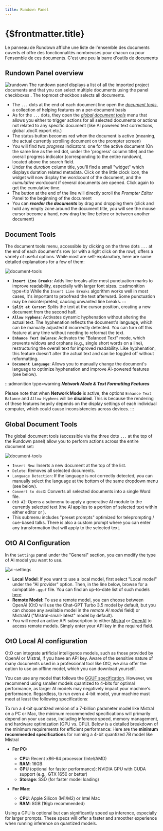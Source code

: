 ```yaml
---
title: Rundown Panel
---
```

# {$frontmatter.title}

Le panneau de Rundown affiche une liste de l'ensemble des documents ouverts et offre des fonctionnalités nombreuses pour chacun ou pour l'ensemble de ces documents. C'est une peu la barre d'outils de documents

## Rundown Panel overview
![rundown](/rundown.jpg)
The rundown panel displays a list of all the imported project documents and that you can select multiple documents  using the panel checkboxes <Number n="3b" />. The topmost checkbox selects all documents.
- The <Number n="3F" /> `...` dots at the end of each document line open the  [_document tools_](#document-tools), a collection of helping features on a per-document basis
- As for the <Number n="3G" /> `...` dots, they open the [_global document tools_](#global-document-tools) menu that allows you either to trigger actions for all selected documents or actions not related to any specific document (like AI powered text corrections, global .docX export etc.)
- The <Round isGray=true />status button becomes <Round /> red when the document is active (meaning, the actual currently scrolling document on the prompter screen)
- You will find two _progress_ indicators: one for the active document (On the same line as the red dot, under the 'progress' column title) and the overall progress indicator (corresponding to the entire rundown), located above the search field.
- Under the _duration_ column title, you'll find a small "widget" which displays duration related metadata.
Click on the little clock <Icon d="clock" fill="none" stroke="white" noborder /> icon, the widget will now display the wordcount of the document, and the *cumulative* wordcount if several documents are opened. Click again to get the cumulative time.
- The <Icon d="gotoDoc" /> button at the end of the line will directly scroll the _Prompter Editor_ Panel to the beginning of the document
- You can ***reorder the documents*** by drag and dropping them (click and hold any empty zone around the document title, you will see the mouse cursor become a hand, now drag the line before or between another document)

## Document Tools
The document tools menu, accessible by clicking on the three dots `...` at the end of each document's row (or with a right click on the row), offers a variety of useful options. While most are self-explanatory, here are some detailed explanations for a few of them:

![document-tools](/rundown-tools.jpg)

- **`Insert Line Breaks`**: Adds line breaks after most punctuation marks to improve readability, especially with larger font sizes.
    :::admonition type=tip
    While the `Insert Line Breaks` algorithm works well in most cases, it's important to proofread the text afterward. Some punctuation may be misinterpreted, causing unwanted line breaks.
    :::
- **`Split at Cursor`**: Splits the text at the cursor position, creating a new document from the second half.
- **`Allow Hyphens`**: Activates dynamic hyphenation without altering the actual text. The hyphenation reflects the document's language, which can be manually adjusted if incorrectly detected. You can turn off this feature at any time without needing to reformat the text.
- **`Enhance Text Balance`**: Activates the "Balanced Text" mode, which prevents widows and orphans (e.g., single short words on a line), restructuring the overall text for improved readability. Like hyphenation, this feature doesn't alter the actual text and can be toggled off without reformatting.
- **`Document Language`**: Allows you to manually change the document's language to optimize hyphenation and improve AI-powered features (see below).


:::admonition type=warning
***Network Mode & Text Formatting Features***

Please note that when **Network Mode** is active, the options `Enhance Text Balance` and `Allow Hyphens` will be **disabled**. This is because the rendering of these features heavily depends on the display settings of each individual computer, which could cause inconsistencies across devices.
:::


## Global Document Tools
The global document tools (accessible via the three dots `...` at the top of the Rundown panel) allow you to perform actions across the entire document set:

![document-tools](/rundown-global-tools.png)
- `Insert New`: Inserts a new document at the top of the list.
- `Delete`: Removes all selected documents.
- `Language Detection`: If the language is not correctly detected, you can manually select the language at the bottom of the same dropdown menu (see below).
- `Convert to docX`: Converts all selected documents into a single Word file.
- `OtO AI`: Opens a submenu to apply a generative AI module to the currently selected text (the AI applies to a portion of selected text within either editor <Number n="2" /> or <Number n="4" />).
- This submenu includes "preset prompts" optimized for teleprompting / cue-based talks. There is also a custom prompt where you can enter any transformation that will apply to the selected text.

## OtO AI Configuration
In the `Settings` panel under the "General" section, you can modify the type of AI model you want to use.

![ai-settings](/ai-settings.jpg)

- **Local Model**: If you want to use a local model, first select "Local model" under the "AI provider" option. Then, in the line below, browse for a compatible `.gguf` file. You can find an up-to-date list of such models [here](https://huggingface.co/TheBloke/Llama-2-7B-GGUF).
- **Remote Model**: To use a remote model, you can choose between OpenAI (OtO will use the Chat-GPT Turbo 3.5 model by default, but you can choose any available model in the *remote AI model* field) or MistralAI ("Mistral-small-latest" model by default).
- You will need an active API subscription to either [Mistral](https://console.mistral.ai/api-keys/) or [OpenAI](https://help.openai.com/en/articles/4936850-where-do-i-find-my-openai-api-key) to access remote models. Simply enter your API key in the required field.


## OtO Local AI configuration
OtO can integrate artificial intelligence models, such as those provided by OpenAI or Mistral, if you have an API key. Aware of the sensitive nature of many documents used in a professional tool like OtO, we also offer the option to use an offline model, which you can download yourself.

You can use any model that follows the [GGUF specification](https://huggingface.co/docs/hub/gguf). However, we recommend using smaller models quantized to 4-bits for optimal performance, as larger AI models may negatively impact your machine's performance. Regardless, to run even a 4-bit model, your machine must meet at least the following specifications:

To run a 4-bit quantized version of a 7-billion parameter model like Mistral on a PC or Mac, the minimum recommended specifications will primarily depend on your use case, including inference speed, memory management, and hardware optimization (GPU vs. CPU). Below is a detailed breakdown of the minimum requirements for efficient performance:
Here are the **minimum recommended specifications** for running a 4-bit quantized 7B model like Mistral

- **For PC:**
  - **CPU**: Recent x86-64 processor (Intel/AMD)
  - **RAM**: 16GB
  - **GPU** (optional for faster performance): NVIDIA GPU with CUDA support (e.g., GTX 1650 or better)
  - **Storage**: SSD (for faster model loading)

- **For Mac:**
  - **CPU**: Apple Silicon (M1/M2) or Intel Mac
  - **RAM**: 8GB (16gb recommended)

Using a GPU is optional but can significantly speed up inference, especially for larger prompts.
These specs will offer a faster and smoother experience when running inference on quantized models.